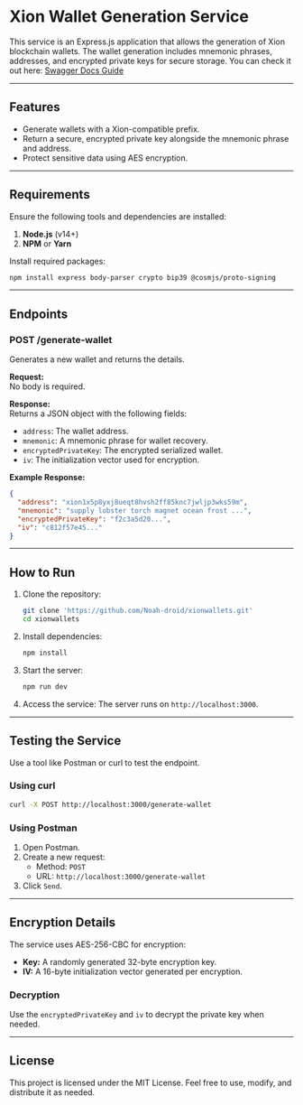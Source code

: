 # Xion Wallet Generation Service

This service is an Express.js application that allows the generation of Xion blockchain wallets. The wallet generation includes mnemonic phrases, addresses, and encrypted private keys for secure storage. You can check it out here: [Swagger Docs Guide](https://xionwallet.onrender.com/docs/)

---

## **Features**
- Generate wallets with a Xion-compatible prefix.
- Return a secure, encrypted private key alongside the mnemonic phrase and address.
- Protect sensitive data using AES encryption.

---

## **Requirements**
Ensure the following tools and dependencies are installed:

1. **Node.js** (v14+)
2. **NPM** or **Yarn**

Install required packages:
```bash
npm install express body-parser crypto bip39 @cosmjs/proto-signing
```

---

## **Endpoints**

### **POST /generate-wallet**
Generates a new wallet and returns the details.

**Request:**  
No body is required.

**Response:**  
Returns a JSON object with the following fields:
- `address`: The wallet address.
- `mnemonic`: A mnemonic phrase for wallet recovery.
- `encryptedPrivateKey`: The encrypted serialized wallet.
- `iv`: The initialization vector used for encryption.

**Example Response:**
```json
{
  "address": "xion1x5p8yxj8ueqt8hvsh2ff85knc7jwljp3wks59m",
  "mnemonic": "supply lobster torch magnet ocean frost ...",
  "encryptedPrivateKey": "f2c3a5d20...",
  "iv": "c812f57e45..."
}
```

---

## **How to Run**

1. Clone the repository:
   ```bash
   git clone 'https://github.com/Noah-droid/xionwallets.git'
   cd xionwallets
   ```

2. Install dependencies:
   ```bash
   npm install
   ```

3. Start the server:
   ```bash
   npm run dev
   ```

4. Access the service:
   The server runs on `http://localhost:3000`.

---

## **Testing the Service**
Use a tool like Postman or curl to test the endpoint.

### **Using curl**
```bash
curl -X POST http://localhost:3000/generate-wallet
```

### **Using Postman**
1. Open Postman.
2. Create a new request:
   - Method: `POST`
   - URL: `http://localhost:3000/generate-wallet`
3. Click `Send`.

---

## **Encryption Details**
The service uses AES-256-CBC for encryption:
- **Key:** A randomly generated 32-byte encryption key.
- **IV:** A 16-byte initialization vector generated per encryption.

### **Decryption**
Use the `encryptedPrivateKey` and `iv` to decrypt the private key when needed.

---

## **License**
This project is licensed under the MIT License. Feel free to use, modify, and distribute it as needed.